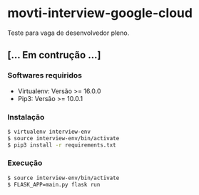 # movti-interview-google-cloud
Teste para vaga de desenvolvedor pleno.

## [... Em contrução ...]

### Softwares requiridos
* Virtualenv: Versão >= 16.0.0
* Pip3: Versão >= 10.0.1

### Instalação
```bash
$ virtualenv interview-env
$ source interview-env/bin/activate
$ pip3 install -r requirements.txt
```

### Execução
```bash
$ source interview-env/bin/activate
$ FLASK_APP=main.py flask run
```